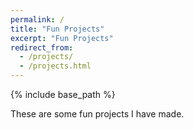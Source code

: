```yaml
---
permalink: /
title: "Fun Projects"
excerpt: "Fun Projects"
redirect_from: 
  - /projects/
  - /projects.html
---
```


{% include base_path %}

These are some fun projects I have made.
